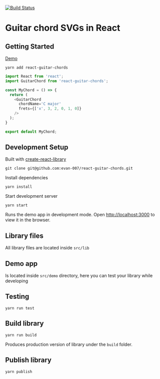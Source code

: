 [![Build Status](https://travis-ci.org/evan-007/react-guitar-chords.svg?branch=master)](https://travis-ci.org/evan-007/react-guitar-chords)

# Guitar chord SVGs in React

## Getting Started

[Demo](http://react-guitar-chords.surge.sh/)

`yarn add react-guitar-chords`

```javascript
import React from 'react';
import GuitarChord from 'react-guitar-chords';

const MyChord = () => {
  return (
    <GuitarChord
      chordName='C major'
      frets={['x', 3, 2, 0, 1, 0]}
    />
  );
}

export default MyChord;
```

## Development Setup

Built with [create-react-library](https://github.com/udiliaInc/create-react-library.git)

````
git clone git@github.com:evan-007/react-guitar-chords.git
````

Install dependencies

`yarn install`

Start development server

`yarn start`

Runs the demo app in development mode.
Open [http://localhost:3000](http://localhost:3000) to view it in the browser.

## Library files

All library files are located inside `src/lib`

## Demo app

Is located inside `src/demo` directory, here you can test your library while developing

## Testing

`yarn run test`

## Build library

`yarn run build`

Produces production version of library under the `build` folder.

## Publish library

`yarn publish`
